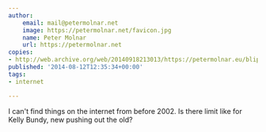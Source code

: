 ```yaml
---
author:
    email: mail@petermolnar.net
    image: https://petermolnar.net/favicon.jpg
    name: Peter Molnar
    url: https://petermolnar.net
copies:
- http://web.archive.org/web/20140918213013/https://petermolnar.eu/blips/the-internets-memory/
published: '2014-08-12T12:35:34+00:00'
tags:
- internet

---
```


I can't find things on the internet from before 2002. Is there limit
like for Kelly Bundy, new pushing out the old?